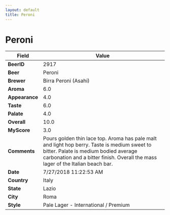 ```yaml
---
layout: default
title: Peroni
---
```


# Peroni

| Field         | Value     |
|---------------|-----------|
| **BeerID** | 2917 |
| **Beer** | Peroni |
| **Brewer** | Birra Peroni (Asahi) |
| **Aroma** | 6.0 |
| **Appearance** | 4.0 |
| **Taste** | 6.0 |
| **Palate** | 4.0 |
| **Overall** | 10.0 |
| **MyScore** | 3.0 |
| **Comments** | Pours golden thin lace top.  Aroma has pale malt and light hop berry.  Taste is medium sweet to bitter.  Palate is medium bodied average carbonation and a bitter finish.  Overall the mass lager of the Italian beach bar. |
| **Date** | 7/27/2018 11:22:53 AM |
| **Country** | Italy |
| **State** | Lazio |
| **City** | Roma |
| **Style** | Pale Lager - International / Premium |
